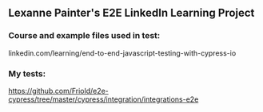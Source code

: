 ## Lexanne Painter's E2E LinkedIn Learning Project



### Course and example files used in test:
linkedin.com/learning/end-to-end-javascript-testing-with-cypress-io

### My tests:
https://github.com/Friold/e2e-cypress/tree/master/cypress/integration/integrations-e2e
